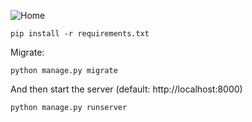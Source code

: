 

![Home](https://github.com/user-attachments/assets/8a155330-bef8-44c8-a8f2-4082d0ea18ae)



    pip install -r requirements.txt

Migrate:

    python manage.py migrate

And then start the server (default: http://localhost:8000)

    python manage.py runserver




